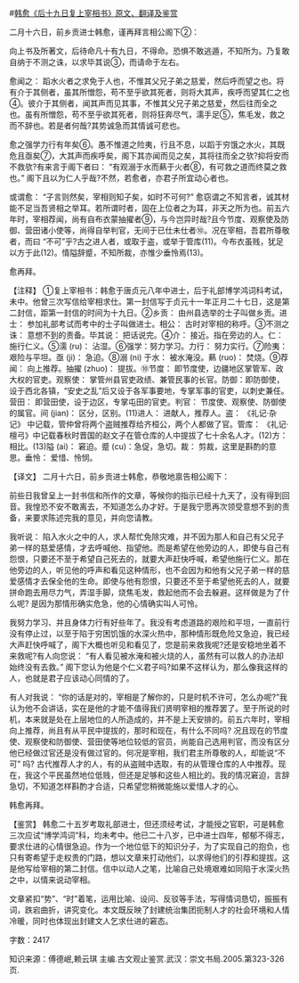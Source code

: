 #[韩愈《后十九日复上宰相书》原文、翻译及鉴赏](https://www.vrrw.net/wx/14104.html)

二月十六日，前乡贡进士韩愈，谨再拜言相公阁下②：

向上书及所著文，后待命凡十有九日，不得命。恐惧不敢逃遁，不知所为。乃复敢自纳于不测之诛，以求毕其说③，而请命于左右。

愈闻之： 蹈水火者之求免于人也，不惟其父兄子弟之慈爱，然后呼而望之也。将有介于其侧者，虽其所憎怨，苟不至乎欲其死者，则将大其声，疾呼而望其仁之也④。彼介于其侧者，闻其声而见其事，不惟其父兄子弟之慈爱，然后往而全之也。虽有所憎怨，苟不至乎欲其死者，则将狂奔尽气，濡手足⑤，焦毛发，救之而不辞也。若是者何哉?其势诚急而其情诚可悲也。

愈之强学力行有年矣⑥。愚不惟道之险夷，行且不息，以蹈于穷饿之水火，其既危且亟矣⑦，大其声而疾呼矣，阁下其亦闻而见之矣，其将往而全之欤?抑将安而不救欤?有来言于阁下者曰： “有观溺于水而爇于火者⑧，有可救之道而终莫之救也。” 阁下且以为仁人乎哉?不然，若愈者，亦君子所宜动心者也。

或谓愈： “子言则然矣，宰相则知子矣，如时不可何?” 愈窃谓之不知言者，诚其材能不足当吾贤相之举耳。若所谓时者，固在上位者之为耳，非天之所为也。前五六年时，宰相荐闻，尚有自布衣蒙抽擢者⑨，与今岂异时哉?且今节度、观察使及防御、营田诸小使等，尚得自举判官，无间于已仕未仕者⑩。况在宰相，吾君所尊敬者，而曰 “不可”乎?古之进人者，或取于盗，或举于管库(11)。今布衣虽贱，犹足以方于此(12)。情隘辞蹙，不知所裁，亦惟少垂怜焉(13)。

愈再拜。



【注释】 ①复上宰相书：韩愈于唐贞元八年中进士，后于礼部博学鸿词科考试，未中。他曾三次写信给宰相求仕。第一封信写于贞元十一年正月二十七日，这是第二封信，距第一封信的时间为十九日。②乡贡： 由州县选举的士子叫做乡贡。进士： 参加礼部考试而考中的士子叫做进士。相公： 古时对宰相的称呼。③不测之诛： 意想不到的责备。毕其说： 把话说完。④介： 接近。指在旁边的人。仁： 施行仁义。⑤濡 (ru)： 沾湿。⑥强学：努力学习。力行： 努力实行。⑦险夷： 艰险与平坦。亟 (ji)： 急迫。⑧溺 (ni) 于水： 被水淹没。爇 (ruo)： 焚烧。⑨荐闻： 向上推荐。抽擢 (zhuo)： 提拔。⑩节度： 即节度使，边疆地区掌管军、政大权的官吏。观察使： 掌管州县官吏政绩、兼管民事的长官。防御：即防御使，设于西北各镇，“安史之乱”后又设于各军事要地，专掌军事的官吏，以刺史兼任。营田： 即营田使，设于边区，专掌屯田的官吏。判官： 节度使、观察使、防御使的属官。间 (jian)： 区分，区别。(11)进人： 进献人，推荐人。盗： 《礼记·杂记》 中记载，管仲曾将两个盗贼推荐给齐桓公，两个人都做了官。管库： 《礼记·檀弓》中记载春秋时晋国的赵文子在管仓库的人中提拔了七十余名人才。(12)方： 相比。(13)隘 (ai)： 窘迫。蹙 (cu)：急促，急切。裁： 剪裁，这里是斟酌的意思。垂怜： 爱惜、怜悯。

【译文】 二月十六日，前乡贡进士韩愈，恭敬地禀告相公阁下：

前些日我曾呈上一封书信和所作的文章，等候你的指示已经十九天了，没有得到回音。我惶恐不安不敢离去，不知道怎么办才好。于是我宁愿再次领受意想不到的责备，来要求陈述完我的意见，并向您请教。

我听说： 陷入水火之中的人，求人帮忙免除灾难，并不因为那人和自己有父兄子弟一样的慈爱感情，才去呼喊他、指望他。而是希望在他旁边的人，即使与自己有怨恨，只要还不至于希望自己死去的，就要大声赶快呼喊，希望他施行仁义。那在他旁边的人，听见他的呼声和看见这种情形，也不会因为和他有父兄子弟一样的慈爱感情才去保全他的生命。即使与他有怨恨，只要还不至于希望他死去的人，就要拼命跑去用尽力气，弄湿手脚，烧焦毛发，救起他而不会去躲避。这样做是为了什么呢? 是因为那情形确实危急，他的心情确实叫人可怜。

我努力学习、并且身体力行有好些年了。我没有考虑道路的艰险和平坦，一直前行没有停止过，以至于陷于穷困饥饿的水深火热中，那种情形既危险又急迫，我已经大声赶快呼喊了，阁下大概也听见和看见了，您是前来救我呢?还是安稳地坐着不来救呢?有人向您说： “有人看见被水淹和被火烧的人，虽然有可以救人的办法却始终没有去救。” 阁下您认为他是个仁义君子吗?如果不这样认为，那么像我这样的人，也就是君子应该动心同情的了。

有人对我说： “你的话是对的，宰相是了解你的，只是时机不许可，怎么办呢?”我认为他不会讲话，实在是他的才能不值得我们贤明宰相的推荐罢了。至于所说的时机，本来就是处在上层地位的人所造成的，并不是上天安排的。前五六年时，宰相向上推荐，尚且有从平民中提拔的，那时和现在，有什么不同吗? 况且现在的节度使、观察使和防御使、营田使等地位较低的官员，尚能自己选用判官，而没有区分他已经做过官还是没有做过官的。何况是宰相，我们君主所尊敬的人，却能说“不可” 吗? 古代推荐人才的人，有的从盗贼中选取，有的从管理仓库的人中推荐。现在，我这个平民虽然地位低贱，但还是足够和这些人相比的。我的情况窘迫，言辞急切，不知道怎样斟酌才合适，只希望您稍微能施以爱惜人才的心。

韩愈再拜。

【鉴赏】 韩愈二十五岁考取礼部进士，但还须经考试，才能授之官职，可是韩愈三次应试“博学鸿词”科，均未考中。他已二十八岁，已中进士四年，郁郁不得志，要求仕进的心情很急迫。作为一个地位低下的知识分子，为了实现自己的抱负，也只有寄希望于走权贵的门路，想以文章来打动他们，以求得他们的引荐和提拔。这是他写给宰相的第二封信。信中以动人之笔，比喻自己处境艰难如同陷于水深火热之中，以情来说动宰相。

文章紧扣“势”、“时”着笔，运用比喻、设问、反驳等手法，写得情词恳切，振振有词，跌宕曲折，讲究变化。本文既反映了封建统治集团扼制人才的社会环境和人情冷暖，同时也体现出封建文人乞求仕进的窘态。

字数：2417

知识来源：傅德岷,赖云琪 主编.古文观止鉴赏.武汉：崇文书局.2005.第323-326页.

